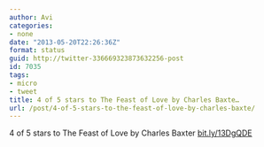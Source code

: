 ```yaml
---
author: Avi
categories:
- none
date: "2013-05-20T22:26:36Z"
format: status
guid: http://twitter-336669323873632256-post
id: 7035
tags:
- micro
- tweet
title: 4 of 5 stars to The Feast of Love by Charles Baxte…
url: /post/4-of-5-stars-to-the-feast-of-love-by-charles-baxte/
---
```

4 of 5 stars to The Feast of Love by Charles Baxter [bit.ly/13DgQDE](http://bit.ly/13DgQDE)
